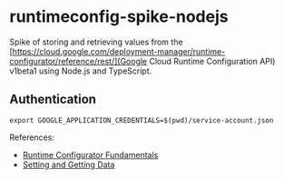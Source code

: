 # runtimeconfig-spike-nodejs

Spike of storing and retrieving values from the
[https://cloud.google.com/deployment-manager/runtime-configurator/reference/rest/](Google Cloud Runtime Configuration API)
v1beta1 using Node.js and TypeScript.

## Authentication

    export GOOGLE_APPLICATION_CREDENTIALS=$(pwd)/service-account.json

References:

- [Runtime Configurator Fundamentals](https://cloud.google.com/deployment-manager/runtime-configurator/)
- [Setting and Getting Data](https://cloud.google.com/deployment-manager/runtime-configurator/set-and-get-variables)
